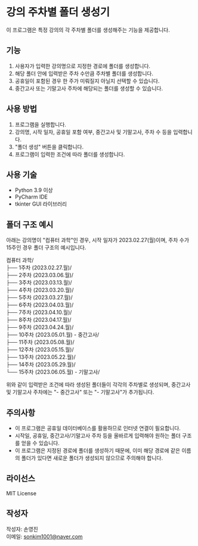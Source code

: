# 강의 주차별 폴더 생성기

이 프로그램은 특정 강의의 각 주차별 폴더를 생성해주는 기능을 제공합니다.

## 기능

1. 사용자가 입력한 강의명으로 지정한 경로에 폴더를 생성합니다.
2. 해당 폴더 안에 입력받은 주차 수만큼 주차별 폴더를 생성합니다.
3. 공휴일이 포함된 경우 한 주가 미뤄질지 아닐지 선택할 수 있습니다.
4. 중간고사 또는 기말고사 주차에 해당되는 폴더를 생성할 수 있습니다.

## 사용 방법

1. 프로그램을 실행합니다.
2. 강의명, 시작 일자, 공휴일 포함 여부, 중간고사 및 기말고사, 주차 수 등을 입력합니다.
3. "폴더 생성" 버튼을 클릭합니다.
4. 프로그램이 입력한 조건에 따라 폴더를 생성합니다.

## 사용 기술

- Python 3.9 이상
- PyCharm IDE
- tkinter GUI 라이브러리

## 폴더 구조 예시

아래는 강의명이 "컴퓨터 과학"인 경우, 시작 일자가 2023.02.27(월)이며, 주차 수가 15주인 경우 폴더 구조의 예시입니다.

컴퓨터 과학/<br>
├── 1주차 (2023.02.27.월)/<br>
├── 2주차 (2023.03.06.월)/<br>
├── 3주차 (2023.03.13.월)/<br>
├── 4주차 (2023.03.20.월)/<br>
├── 5주차 (2023.03.27.월)/<br>
├── 6주차 (2023.04.03.월)/<br>
├── 7주차 (2023.04.10.월)/<br>
├── 8주차 (2023.04.17.월)/<br>
├── 9주차 (2023.04.24.월)/<br>
├── 10주차 (2023.05.01.월) - 중간고사/<br>
├── 11주차 (2023.05.08.월)/<br>
├── 12주차 (2023.05.15.월)/<br>
├── 13주차 (2023.05.22.월)/<br>
├── 14주차 (2023.05.29.월)/<br>
└── 15주차 (2023.06.05.월) - 기말고사/<br>

위와 같이 입력받은 조건에 따라 생성된 폴더들이 각각의 주차별로 생성되며, 중간고사 및 기말고사 주차에는 "- 중간고사" 또는 "- 기말고사"가 추가됩니다.

## 주의사항

- 이 프로그램은 공휴일 데이터베이스를 활용하므로 인터넷 연결이 필요합니다.
- 시작일, 공휴일, 중간고사/기말고사 주차 등을 올바르게 입력해야 원하는 폴더 구조를 얻을 수 있습니다.
- 이 프로그램은 지정된 경로에 폴더를 생성하기 때문에, 이미 해당 경로에 같은 이름의 폴더가 있다면 새로운 폴더가 생성되지 않으므로 주의해야 합니다.

## 라이선스

MIT License

## 작성자

작성자: 손영진<br>
이메일: sonkim1001@naver.com